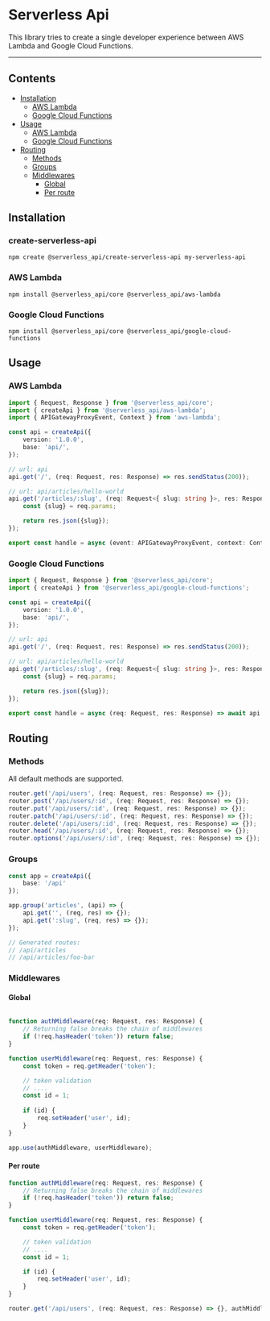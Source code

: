 # Serverless Api
This library tries to create a single developer experience between AWS Lambda and Google Cloud Functions.  

---

## Contents

* [Installation](#installation)
  * [AWS Lambda](#aws-lambda)
  * [Google Cloud Functions](#google-cloud-functions)
* [Usage](#usage)
  * [AWS Lambda](#aws-lambda)
  * [Google Cloud Functions](#google-cloud-functions)
* [Routing](#routing)
  * [Methods](#methods)
  * [Groups](#groups)
  * [Middlewares](#middlewares)
    * [Global](#global)
    * [Per route](#per-route)

## Installation

### create-serverless-api

```shell
npm create @serverless_api/create-serverless-api my-serverless-api
```

### AWS Lambda

```shell
npm install @serverless_api/core @serverless_api/aws-lambda
```

### Google Cloud Functions

```shell
npm install @serverless_api/core @serverless_api/google-cloud-functions
```

## Usage

### AWS Lambda

```typescript
import { Request, Response } from '@serverless_api/core';
import { createApi } from '@serverless_api/aws-lambda';
import { APIGatewayProxyEvent, Context } from 'aws-lambda';

const api = createApi({
    version: '1.0.0',
    base: 'api/',
});

// url: api
api.get('/', (req: Request, res: Response) => res.sendStatus(200));

// url: api/articles/hello-world
api.get('/articles/:slug', (req: Request<{ slug: string }>, res: Response) => {
    const {slug} = req.params;

    return res.json({slug});
});

export const handle = async (event: APIGatewayProxyEvent, context: Context) => await api.run(event, context);
```

### Google Cloud Functions

```typescript
import { Request, Response } from '@serverless_api/core';
import { createApi } from '@serverless_api/google-cloud-functions';

const api = createApi({
    version: '1.0.0',
    base: 'api/',
});

// url: api
api.get('/', (req: Request, res: Response) => res.sendStatus(200));

// url: api/articles/hello-world
api.get('/articles/:slug', (req: Request<{ slug: string }>, res: Response) => {
    const {slug} = req.params;

    return res.json({slug});
});

export const handle = async (req: Request, res: Response) => await api.run(res, req);
```

## Routing

### Methods

All default methods are supported.

```typescript
router.get('/api/users', (req: Request, res: Response) => {});
router.post('/api/users/:id', (req: Request, res: Response) => {});
router.put('/api/users/:id', (req: Request, res: Response) => {});
router.patch('/api/users/:id', (req: Request, res: Response) => {});
router.delete('/api/users/:id', (req: Request, res: Response) => {});
router.head('/api/users/:id', (req: Request, res: Response) => {});
router.options('/api/users/:id', (req: Request, res: Response) => {});
```

### Groups

```typescript
const app = createApi({
    base: '/api'
});

app.group('articles', (api) => {
    api.get('', (req, res) => {});
    api.get(':slug', (req, res) => {});
});

// Generated routes:
// /api/articles
// /api/articles/foo-bar
```

### Middlewares

#### Global
```typescript

function authMiddleware(req: Request, res: Response) {
    // Returning false breaks the chain of middlewares
    if (!req.hasHeader('token')) return false;
}

function userMiddleware(req: Request, res: Response) {
    const token = req.getHeader('token');

    // token validation
    // ....
    const id = 1;
    
    if (id) {
        req.setHeader('user', id);
    }
}

app.use(authMiddleware, userMiddleware);
```

#### Per route
```typescript
function authMiddleware(req: Request, res: Response) {
    // Returning false breaks the chain of middlewares
    if (!req.hasHeader('token')) return false;
}

function userMiddleware(req: Request, res: Response) {
    const token = req.getHeader('token');

    // token validation
    // ....
    const id = 1;

    if (id) {
        req.setHeader('user', id);
    }
}

router.get('/api/users', (req: Request, res: Response) => {}, authMiddleware, userMiddleware);
```